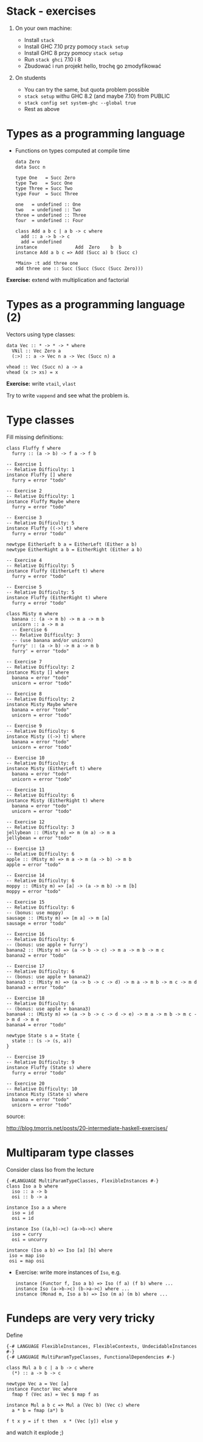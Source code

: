 # Stack - exercises

1.  On your own machine:
    * Install `stack`
    * Install GHC 7.10 przy pomocy `stack setup`
    * Install GHC 8 przy pomocy `stack setup`
    * Run `stack ghci` 7.10 i 8
    * Zbudować i run projekt hello, trochę go zmodyfikować

2. On students
    * You can try the same, but quota problem possible
    * `stack setup` withu GHC 8.2 (and maybe 7.10) from PUBLIC
    * `stack config set system-ghc --global true`
    * Rest as above

# Types as a programming language

* Functions on types computed at compile time

    ~~~~ {.haskell}
    data Zero
    data Succ n

    type One   = Succ Zero
    type Two   = Succ One
    type Three = Succ Two
    type Four  = Succ Three

    one   = undefined :: One
    two   = undefined :: Two
    three = undefined :: Three
    four  = undefined :: Four

    class Add a b c | a b -> c where
      add :: a -> b -> c
      add = undefined
    instance              Add  Zero    b  b
    instance Add a b c => Add (Succ a) b (Succ c)
    ~~~~

    ~~~~
    *Main> :t add three one
    add three one :: Succ (Succ (Succ (Succ Zero)))
    ~~~~

**Exercise:** extend with multiplication and factorial

# Types as a programming language (2)

Vectors using type classes:

~~~~ {.haskell}
data Vec :: * -> * -> * where
  VNil :: Vec Zero a
  (:>) :: a -> Vec n a -> Vec (Succ n) a

vhead :: Vec (Succ n) a -> a
vhead (x :> xs) = x
~~~~

**Exercise:** write `vtail`, `vlast`

Try to write `vappend` and see what the problem is.


# Type classes

Fill missing definitions:

~~~~  {.haskell}
class Fluffy f where
  furry :: (a -> b) -> f a -> f b

-- Exercise 1
-- Relative Difficulty: 1
instance Fluffy [] where
  furry = error "todo"

-- Exercise 2
-- Relative Difficulty: 1
instance Fluffy Maybe where
  furry = error "todo"

-- Exercise 3
-- Relative Difficulty: 5
instance Fluffy ((->) t) where
  furry = error "todo"

newtype EitherLeft b a = EitherLeft (Either a b)
newtype EitherRight a b = EitherRight (Either a b)

-- Exercise 4
-- Relative Difficulty: 5
instance Fluffy (EitherLeft t) where
  furry = error "todo"

-- Exercise 5
-- Relative Difficulty: 5
instance Fluffy (EitherRight t) where
  furry = error "todo"

class Misty m where
  banana :: (a -> m b) -> m a -> m b
  unicorn :: a -> m a
  -- Exercise 6
  -- Relative Difficulty: 3
  -- (use banana and/or unicorn)
  furry' :: (a -> b) -> m a -> m b
  furry' = error "todo"

-- Exercise 7
-- Relative Difficulty: 2
instance Misty [] where
  banana = error "todo"
  unicorn = error "todo"

-- Exercise 8
-- Relative Difficulty: 2
instance Misty Maybe where
  banana = error "todo"
  unicorn = error "todo"

-- Exercise 9
-- Relative Difficulty: 6
instance Misty ((->) t) where
  banana = error "todo"
  unicorn = error "todo"

-- Exercise 10
-- Relative Difficulty: 6
instance Misty (EitherLeft t) where
  banana = error "todo"
  unicorn = error "todo"

-- Exercise 11
-- Relative Difficulty: 6
instance Misty (EitherRight t) where
  banana = error "todo"
  unicorn = error "todo"

-- Exercise 12
-- Relative Difficulty: 3
jellybean :: (Misty m) => m (m a) -> m a
jellybean = error "todo"

-- Exercise 13
-- Relative Difficulty: 6
apple :: (Misty m) => m a -> m (a -> b) -> m b
apple = error "todo"

-- Exercise 14
-- Relative Difficulty: 6
moppy :: (Misty m) => [a] -> (a -> m b) -> m [b]
moppy = error "todo"

-- Exercise 15
-- Relative Difficulty: 6
-- (bonus: use moppy)
sausage :: (Misty m) => [m a] -> m [a]
sausage = error "todo"

-- Exercise 16
-- Relative Difficulty: 6
-- (bonus: use apple + furry')
banana2 :: (Misty m) => (a -> b -> c) -> m a -> m b -> m c
banana2 = error "todo"

-- Exercise 17
-- Relative Difficulty: 6
-- (bonus: use apple + banana2)
banana3 :: (Misty m) => (a -> b -> c -> d) -> m a -> m b -> m c -> m d
banana3 = error "todo"

-- Exercise 18
-- Relative Difficulty: 6
-- (bonus: use apple + banana3)
banana4 :: (Misty m) => (a -> b -> c -> d -> e) -> m a -> m b -> m c -> m d -> m e
banana4 = error "todo"

newtype State s a = State {
  state :: (s -> (s, a))
}

-- Exercise 19
-- Relative Difficulty: 9
instance Fluffy (State s) where
  furry = error "todo"

-- Exercise 20
-- Relative Difficulty: 10
instance Misty (State s) where
  banana = error "todo"
  unicorn = error "todo"
~~~~

source:

http://blog.tmorris.net/posts/20-intermediate-haskell-exercises/

# Multiparam type classes

Consider class Iso from the lecture

~~~~ {.haskell}
{-#LANGUAGE MultiParamTypeClasses, FlexibleInstances #-}
class Iso a b where
  iso :: a -> b
  osi :: b -> a

instance Iso a a where
  iso = id
  osi = id

instance Iso ((a,b)->c) (a->b->c) where
  iso = curry
  osi = uncurry

instance (Iso a b) => Iso [a] [b] where
 iso = map iso
 osi = map osi
~~~~


* Exercise: write more instances of `Iso`, e.g.

    ~~~~ {.haskell}
    instance (Functor f, Iso a b) => Iso (f a) (f b) where ...
    instance Iso (a->b->c) (b->a->c) where ...
    instance (Monad m, Iso a b) => Iso (m a) (m b) where ...
    ~~~~

# Fundeps are very very tricky

Define

~~~~ {.haskell}
{-# LANGUAGE FlexibleInstances, FlexibleContexts, UndecidableInstances #-}
{-# LANGUAGE MultiParamTypeClasses, FunctionalDependencies #-}

class Mul a b c | a b -> c where
  (*) :: a -> b -> c

newtype Vec a = Vec [a]
instance Functor Vec where
  fmap f (Vec as) = Vec $ map f as

instance Mul a b c => Mul a (Vec b) (Vec c) where
  a * b = fmap (a*) b

f t x y = if t then  x * (Vec [y]) else y
~~~~

and watch it explode ;)